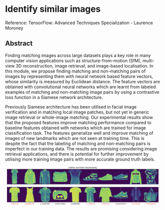 # Identify similar images

Reference: TensorFlow: Advanced Techniques Specialization - Laurence Moroney

## Abstract 
Finding matching images across large datasets plays a key role in many computer vision applications such as structure-from-motion (SfM), multi-view 3D reconstruction, image retrieval, and image-based localisation. In this module, we propose finding matching and non-matching pairs of images by representing them with neural network based feature vectors, whose similarity is measured by Euclidean distance. The feature vectors are obtained with convolutional neural networks which are learnt from labeled examples of matching and non-matching image pairs by using a contrastive loss function in a Siamese network architecture. 

Previously Siamese architecture has been utilised in facial image verification and in matching local image patches, but not yet in generic image retrieval or whole-image matching. Our experimental results show that the proposed features improve matching performance compared to baseline features obtained with networks which are trained for image classification task. The features generalize well and improve matching of images of new landmarks which are not seen at training time. This is despite the fact that the labeling of matching and non-matching pairs is imperfect in our training data. The results are promising considering image retrieval applications, and there is potential for further improvement by utilising more training image pairs with more accurate ground truth labels.


![Result](Clothes.png)

